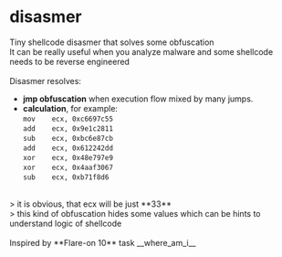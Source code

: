 # disasmer
Tiny shellcode disasmer that solves some obfuscation <br/>
It can be really useful when you analyze malware and some shellcode needs to be reverse engineered<br/>
<br/>
Disasmer resolves:
- **jmp obfuscation** when execution flow mixed by many jumps.
- **calculation**, for example:<br/>
`mov    ecx, 0xc6697c55`<br/>
`add    ecx, 0x9e1c2811`<br/>
`sub    ecx, 0xbc6e87cb`<br/>
`add    ecx, 0x612242dd`<br/>
`xor    ecx, 0x48e797e9`<br/>
`xor    ecx, 0x4aaf3067`<br/>
`sub    ecx, 0xb71f8d6`<br/>
<br/>
> it is obvious, that ecx will be just **33**<br/>
> this kind of obfuscation hides some values which can be hints to understand logic of shellcode<br/>
<br/>
Inspired by **Flare-on 10** task __where_am_i__
